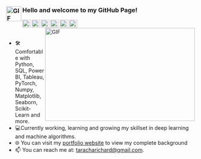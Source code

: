 

### Hello <img align="left" height="40" width="40" alt="GIF" src="https://camo.githubusercontent.com/e8e7b06ecf583bc040eb60e44eb5b8e0ecc5421320a92929ce21522dbc34c891/68747470733a2f2f6d656469612e67697068792e636f6d2f6d656469612f6876524a434c467a6361737252346961377a2f67697068792e676966" /> and welcome to my GitHub Page!

<!-- LinkedIn-->
<a href="https://www.linkedin.com/in/richard-taracha-098645a2/">
  <img align="left" alt="Pawan Trivedi" width="22px" src="https://cdn.jsdelivr.net/npm/simple-icons@v3/icons/linkedin.svg" />
</a>

<!-- Twitter-->
<a href="https://twitter.com/Vycellous_Drum">
  <img align="left" alt="Richard Taracha | Twitter" width="22px" src="https://cdn.jsdelivr.net/npm/simple-icons@v3/icons/twitter.svg" />
</a>

<!-- Whatsapp-->
<a href="https://api.whatsapp.com/send?phone=+254706461385&text=&source=&data=&app_absent=">
  <img align="left" alt="Richard Taracha" width="22px" src="https://cdn.jsdelivr.net/npm/simple-icons@3.6.1/icons/whatsapp.svg" />
</a>

<!--GitHub-->
<a href="https://github.com/TarachaR">
  <img align="left" alt="Richard Taracha" width="22px" src="https://cdn.jsdelivr.net/npm/simple-icons@3.6.1/icons/github.svg" />
</a>

<!--GitLab-->
<a href="https://gitlab.com/TarachaR">
  <img align="left" alt="Richard Taracha" width="22px" src="https://cdn.jsdelivr.net/npm/simple-icons@3.6.1/icons/gitlab.svg" />
</a>

<!--TableauPublic-->
<a href="https://public.tableau.com/profile/richard.taracha#!/?newProfile=&activeTab=0">
  <img align="left" alt="Richard Taracha" width="22px" src="https://cdn.jsdelivr.net/npm/simple-icons@3.6.1/icons/tableau.svg" />
</a>

<img align="right" height="250" width="400" alt="GIF" src="https://miro.medium.com/max/1360/1*IRGHmiGsa16stedQvIaZfw.gif" />
</br>
</br>

- 🛠 Comfortable with Python, SQL, Power BI, Tableau, PyTorch, Numpy, Matplotlib, Seaborn, Scikit-Learn and more.
- 💻Currently working, learning and growing my skillset in deep learning and machine algorithms.
- 🌐 You can visit my <a href="https://richardtaracha.glitch.me/">portfolio website</a> to view my complete background
- 📫 You can reach me at: taracharichard@gmail.com.

